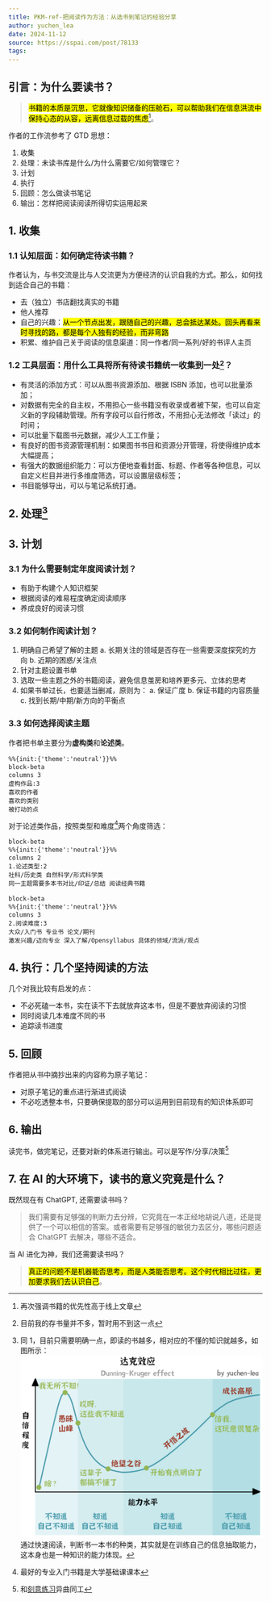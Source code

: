 ```yaml
---
title: PKM-ref-把阅读作为方法：从选书到笔记的经验分享
author: yuchen_lea
date: 2024-11-12
source: https://sspai.com/post/78133
tags:
---
```


## 引言：为什么要读书？

><mark>书籍的本质是沉思，它就像知识储备的压舱⽯，可以帮助我们在信息洪流中保持⼼态的从容，远离信息过载的焦虑</mark>[^批注5]。

[^批注5]: 再次强调书籍的优先性高于线上文章

作者的工作流参考了 GTD 思想：

1. 收集
2. 处理：未读书库是什么/为什么需要它/如何管理它？
3. 计划
4. 执行
5. 回顾：怎么做读书笔记
6. 输出：怎样把阅读阅读所得切实运用起来

## 1. 收集

### 1.1 认知层面：如何确定待读书籍？

作者认为，与书交流是比与人交流更为方便经济的认识自我的方式。那么，如何找到适合自己的书籍：

- 去（独立）书店翻找真实的书籍
- 他人推荐
- 自己的兴趣：<mark>从一个节点出发，跟随自己的兴趣，总会抵达某处。回头再看来时寻找的路，都是每个人独有的经验，而非弯路</br>
- 积累、维护自己关于阅读的信息渠道：同一作者/同一系列/好的书评人主页

### 1.2 工具层面：用什么工具将所有待读书籍统一收集到一处[^批注1]？

[^批注1]: 目前我的存书量并不多，暂时用不到这一点

- 有灵活的添加方式：可以从图书资源添加、根据 ISBN 添加，也可以批量添加；
- 对数据有完全的自主权，不用担心一些书籍没有收录或者被下架，也可以自定义新的字段辅助管理。所有字段可以自行修改，不用担心无法修改「读过」的时间；
- 可以批量下载图书元数据，减少人工工作量；
- 有良好的图书资源管理机制：如果图书书目和资源分开管理，将使得维护成本大幅提高；
- 有强大的数据组织能力：可以方便地查看封面、标题、作者等各种信息，可以自定义栏目并进行多维度筛选，可以设置层级标签；
- 书目能够导出，可以与笔记系统打通。

## 2. 处理[^批注2]

[^批注2]: 同 1，目前只需要明确一点，即读的书越多，相对应的不懂的知识就越多，如图所示：![达克效应](image-hosting/PKM-ref-把阅读作为方法：从选书到笔记的经验分享-达克效应.png)
通过快速阅读，判断书一本书的种类，其实就是在训练自己的信息抽取能力，这本身也是一种知识的能力体现。

## 3. 计划

### 3.1 为什么需要制定年度阅读计划？

- 有助于构建个人知识框架
- 根据阅读的难易程度确定阅读顺序
- 养成良好的阅读习惯

### 3.2 如何制作阅读计划？

1. 明确自己希望了解的主题
  a. 长期关注的领域是否存在一些需要深度探究的方向
  b. 近期的困惑/关注点
2. 针对主题设置书单
3. 选取一些主题之外的书籍阅读，避免信息茧房和培养更多元、立体的思考
4. 如果书单过长，也要适当删减，原则为：
  a. 保证广度
  b. 保证书籍的内容质量
  c. 找到长期/中期/新方向的平衡点

### 3.3 如何选择阅读主题

作者把书单主要分为**虚构类**和**论述类**。

```mermaid
%%{init:{'theme':'neutral'}}%%
block-beta
columns 3
虚构作品:3
喜欢的作者
喜欢的类别
被打动的点
```

对于论述类作品，按照类型和难度[^批注3]两个角度筛选：
[^批注3]: 最好的专业入门书籍是大学基础课课本

```mermaid
block-beta
%%{init:{'theme':'neutral'}}%%
columns 2
1.论述类型:2
社科/历史类 自然科学/形式科学类
同一主题需要多本书对比/印证/总结 阅读经典书籍
```

```mermaid
block-beta
%%{init:{'theme':'neutral'}}%%
columns 3
2.阅读难度:3
大众/入门书 专业书 论文/期刊
激发兴趣/迈向专业 深入了解/Opensyllabus 具体的领域/流派/观点 
```

## 4. 执行：几个坚持阅读的方法

几个对我比较有启发的点：

- 不必死磕一本书，实在读不下去就放弃这本书，但是不要放弃阅读的习惯
- 同时阅读几本难度不同的书
- 追踪读书进度

## 5. 回顾

作者把从书中摘抄出来的内容称为原子笔记：

- 对原子笔记的重点进行渐进式阅读
- 不必吃透整本书，只要确保提取的部分可以运用到目前现有的知识体系即可

## 6. 输出

读完书，做完笔记，还要对新的体系进行输出。可以是写作/分享/决策[^批注4]

[^批注4]: 和[刻意练习](PKM-ref-认知模型.md)异曲同工

## 7. 在 AI 的大环境下，读书的意义究竟是什么？

既然现在有 ChatGPT, 还需要读书吗？
>我们需要有⾜够强的判断⼒去分辨，它究竟在⼀本正经地胡说⼋道，还是提供了⼀个可以相信的答案。或者需要有⾜够强的敏锐⼒去区分，哪些问题适合 ChatGPT 去解决，哪些不适合。

当 AI 进化为神，我们还需要读书吗？
><mark>真正的问题不是机器能否思考，⽽是⼈类能否思考。这个时代相⽐过往，更加要求我们去认识⾃⼰</mark>。
